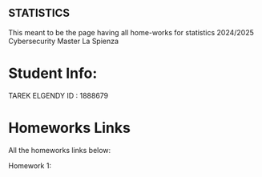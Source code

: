 ## STATISTICS
This meant to be the page having all home-works for statistics 2024/2025 Cybersecurity Master La Spienza 

# Student Info:
TAREK ELGENDY ID : 1888679

# Homeworks Links
All the homeworks links below:

Homework 1: 
